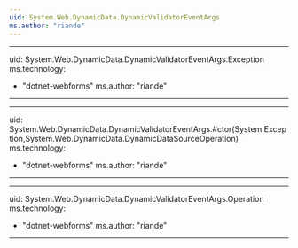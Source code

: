 ```yaml
---
uid: System.Web.DynamicData.DynamicValidatorEventArgs
ms.author: "riande"
---
```


---
uid: System.Web.DynamicData.DynamicValidatorEventArgs.Exception
ms.technology: 
  - "dotnet-webforms"
ms.author: "riande"
---

---
uid: System.Web.DynamicData.DynamicValidatorEventArgs.#ctor(System.Exception,System.Web.DynamicData.DynamicDataSourceOperation)
ms.technology: 
  - "dotnet-webforms"
ms.author: "riande"
---

---
uid: System.Web.DynamicData.DynamicValidatorEventArgs.Operation
ms.technology: 
  - "dotnet-webforms"
ms.author: "riande"
---
